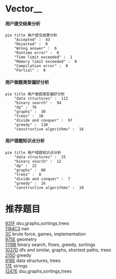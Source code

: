 # Vector__

<!-- tabs:start -->



#### **用户提交结果分析**

```mermaid
pie title 用户提交结果分析
    "Accepted" :  43
    "Rejected" :  0
    "Wrong answer" :  6
    "Runtime error" :  0
    "Time limit exceeded" :  1
    "Memory limit exceeded" :  0
    "Compilation error" :  0
    "Partial" :  0
```

#### **用户做题类型偏好分析**

```mermaid
pie title 用户做题类型偏好分析
    "data structures" :  112
    "binary search" :  94
    "dp" :  76
    "graphs" :  30
    "trees" :  10
    "divide and conquer" :  97
    "greedy" :  110
    "constructive algorithms" :  16
```
#### **用户错题知识点分析**

```mermaid
pie title 用户错题知识点分析
    "data structures" :  15
    "binary search" :  12
    "dp" :  22
    "graphs" :  80
    "trees" :  8
    "divide and conquer" :  7
    "greedy" :  16
    "constructive algorithms" :  10
```



<!-- tabs:end -->
# 推荐题目
[931F](https://codeforces.com/contest/931/problem/F)		dsu,graphs,sortings,trees		  
[1184C3](https://codeforces.com/contest/1184C/problem/3)		nan		  
[3C](https://codeforces.com/contest/3/problem/C)		brute force,
                        games,
                        implementation		  
[975E](https://codeforces.com/contest/975/problem/E)		geometry		  
[1119B](https://codeforces.com/contest/1119/problem/B)		binary search,
                        flows,
                        greedy,
                        sortings		  
[1037D](https://codeforces.com/contest/1037/problem/D)		dfs and similar,
                        graphs,
                        shortest paths,
                        trees		  
[215D](https://codeforces.com/contest/215/problem/D)		greedy		  
[916E](https://codeforces.com/contest/916/problem/E)		data structures,
                        trees		  
[17E](https://codeforces.com/contest/17/problem/E)		strings		  
[1247E](https://codeforces.com/contest/1247/problem/E)		dsu,graphs,sortings,trees		  
